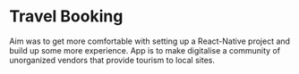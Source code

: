 # Travel Booking

  Aim was to get more comfortable with setting up a React-Native project and build up some more experience.
  App is to make digitalise a community of unorganized vendors that provide tourism to local sites.
